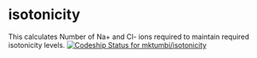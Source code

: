 isotonicity
===========

This calculates Number of Na+  and Cl- ions required to maintain required isotonicity levels. 
[ ![Codeship Status for mktumbi/isotonicity](https://www.codeship.io/projects/870af420-1896-0132-0502-521bd594504f/status)](https://www.codeship.io/projects/34247)
